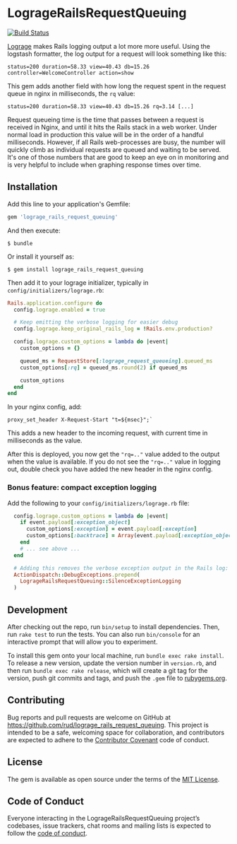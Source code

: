 # LogrageRailsRequestQueuing

[![Build Status](https://travis-ci.org/rud/lograge_rails_request_queuing.svg?branch=master)](https://travis-ci.org/rud/lograge_rails_request_queuing)

[Lograge](https://github.com/roidrage/lograge) makes Rails logging output a lot more more useful.
Using the logstash formatter, the log output for a request will look something like this:

```
status=200 duration=58.33 view=40.43 db=15.26 controller=WelcomeController action=show
```

This gem adds another field with how long the request spent in the request queue in nginx in milliseconds, the `rq` value:

```
status=200 duration=58.33 view=40.43 db=15.26 rq=3.14 [...]
```

Request queueing time is the time that passes between a request is received in Nginx, and until it hits the Rails stack in a web worker.
Under normal load in production this value will be in the order of a handful milliseconds.
However, if all Rails web-processes are busy, the number will quickly climb as individual requests are queued and waiting to be served.
It's one of those numbers that are good to keep an eye on in monitoring and is very helpful to include when graphing response times over time.

## Installation

Add this line to your application's Gemfile:

```ruby
gem 'lograge_rails_request_queuing'
```

And then execute:

    $ bundle

Or install it yourself as:

    $ gem install lograge_rails_request_queuing

Then add it to your lograge initializer, typically in `config/initializers/lograge.rb`:

``` ruby
Rails.application.configure do
  config.lograge.enabled = true

  # Keep emitting the verbose logging for easier debug
  config.lograge.keep_original_rails_log = !Rails.env.production?

  config.lograge.custom_options = lambda do |event|
    custom_options = {}

    queued_ms = RequestStore[:lograge_request_queueing].queued_ms
    custom_options[:rq] = queued_ms.round(2) if queued_ms

    custom_options
  end
end
```

In your nginx config, add:
```
proxy_set_header X-Request-Start "t=${msec}";`
```

This adds a new header to the incoming request, with current time in milliseconds as the value. 

After this is deployed, you now get the `"rq=.."` value added to the output when the value is available.
If you do not see the `"rq=.."` value in logging out, double check you have added the new header in the nginx config.
  

### Bonus feature: compact exception logging

Add the following to your `config/initializers/lograge.rb` file:

``` ruby
  config.lograge.custom_options = lambda do |event|
    if event.payload[:exception_object]
      custom_options[:exception] = event.payload[:exception]
      custom_options[:backtrace] = Array(event.payload[:exception_object].backtrace)
    end
    # ... see above ...
  end

  # Adding this removes the verbose exception output in the Rails log:
  ActionDispatch::DebugExceptions.prepend(
    LogrageRailsRequestQueuing::SilenceExceptionLogging
  )
```

## Development

After checking out the repo, run `bin/setup` to install dependencies. Then, run `rake test` to run the tests. You can also run `bin/console` for an interactive prompt that will allow you to experiment.

To install this gem onto your local machine, run `bundle exec rake install`. To release a new version, update the version number in `version.rb`, and then run `bundle exec rake release`, which will create a git tag for the version, push git commits and tags, and push the `.gem` file to [rubygems.org](https://rubygems.org).

## Contributing

Bug reports and pull requests are welcome on GitHub at https://github.com/rud/lograge_rails_request_queuing. This project is intended to be a safe, welcoming space for collaboration, and contributors are expected to adhere to the [Contributor Covenant](http://contributor-covenant.org) code of conduct.

## License

The gem is available as open source under the terms of the [MIT License](https://opensource.org/licenses/MIT).

## Code of Conduct

Everyone interacting in the LogrageRailsRequestQueuing project’s codebases, issue trackers, chat rooms and mailing lists is expected to follow the [code of conduct](https://github.com/rud/lograge_rails_request_queuing/blob/master/CODE_OF_CONDUCT.md).
